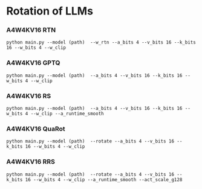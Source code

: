 # Rotation of LLMs


### A4W4KV16 RTN
```
python main.py --model (path)  --w_rtn --a_bits 4 --v_bits 16 --k_bits 16 --w_bits 4 --w_clip
```


### A4W4KV16 GPTQ
```
python main.py --model (path)  --a_bits 4 --v_bits 16 --k_bits 16 --w_bits 4 --w_clip
```

### A4W4KV16 RS
```
python main.py --model (path)  --a_bits 4 --v_bits 16 --k_bits 16 --w_bits 4 --w_clip --a_runtime_smooth
```

### A4W4KV16 QuaRot
```
python main.py --model (path)  --rotate --a_bits 4 --v_bits 16 --k_bits 16 --w_bits 4 --w_clip
```

### A4W4KV16 RRS
```
python main.py --model (path)  --rotate --a_bits 4 --v_bits 16 --k_bits 16 --w_bits 4 --w_clip --a_runtime_smooth --act_scale_g128
```